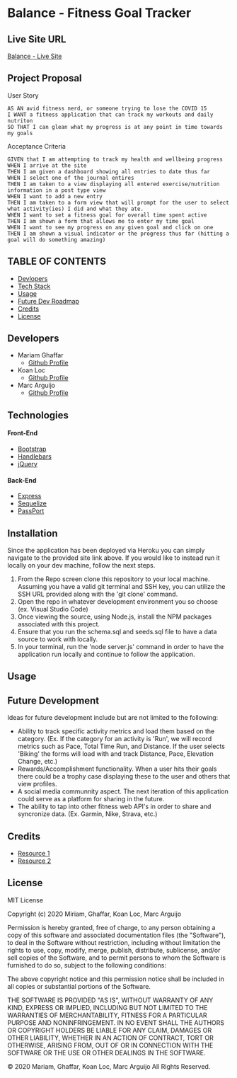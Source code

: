 # Balance - Fitness Goal Tracker

## Live Site URL

[Balance - Live Site](https://damp-hollows-23644.herokuapp.com/)

## Project Proposal

User Story

```
AS AN avid fitness nerd, or someone trying to lose the COVID 15
I WANT a fitness application that can track my workouts and daily nutriton
SO THAT I can glean what my progress is at any point in time towards my goals
```

Acceptance Criteria

```
GIVEN that I am attempting to track my health and wellbeing progress
WHEN I arrive at the site
THEN I am given a dashboard showing all entries to date thus far
WHEN I select one of the journal entires
THEN I am taken to a view displaying all entered exercise/nutrition information in a post type view
WHEN I want to add a new entry
THEN I am taken to a form view that will prompt for the user to select what activity(ies) I did and what they ate.
WHEN I want to set a fitness goal for overall time spent active
THEN I am shown a form that allows me to enter my time goal
WHEN I want to see my progress on any given goal and click on one
THEN I am shown a visual indicator or the progress thus far (hitting a goal will do something amazing)
```

## TABLE OF CONTENTS

-   [Devlopers](#developers)
-   [Tech Stack](#technologies)
-   [Usage](#usage)
-   [Future Dev Roadmap](#future_development)
-   [Credits](#credits)
-   [License](#license)

## Developers

-   Mariam Ghaffar
    -   [Github Profile](https://github.com/mghaffar89)
-   Koan Loc
    -   [Github Profile](https://github.com/loc-koan)
-   Marc Arguijo
    -   [Github Profile](https://github.com/On-Your-Marc-GO)

## Technologies

#### Front-End

-   [Bootstrap](https://getbootstrap.com/)
-   [Handlebars](https://handlebarsjs.com/)
-   [jQuery](https://api.jquery.com/)

#### Back-End

-   [Express](https://www.npmjs.com/package/express)
-   [Sequelize](http://sequelize.org/master/)
-   [PassPort](https://www.npmjs.com/package/passport)

## Installation

Since the application has been deployed via Heroku you can simply navigate to the provided site link above. If you would like to instead run it locally on your dev machine, follow the next steps.

1. From the Repo screen clone this repository to your local machine. Assuming you have a valid git terminal and SSH key, you can utilize the SSH URL provided along with the 'git clone' command.
2. Open the repo in whatever development environment you so choose (ex. Visual Studio Code)
3. Once viewing the source, using Node.js, install the NPM packages
   associated with this project.
4. Ensure that you run the schema.sql and seeds.sql file to have a data source to work with locally.
5. In your terminal, run the 'node server.js' command in order to have the application run locally and continue to follow the application.

## Usage

## Future Development

Ideas for future development include but are not limited to the following:

-   Ability to track specific activity metrics and load them based on the category. (Ex. If the category for an activity is 'Run', we will record metrics such as Pace, Total Time Run, and Distance. If the user selects 'Biking' the forms will load with and track Distance, Pace, Elevation Change, etc.)
-   Rewards/Accomplishment functionality. When a user hits their goals there could be a trophy case displaying these to the user and others that view profiles.
-   A social media communnity aspect. The next iteration of this application could serve as a platform for sharing in the future.
-   The ability to tap into other fitness web API's in order to share and syncronize data. (Ex. Garmin, Nike, Strava, etc.)

## Credits

-   [Resource 1](www.google.com)
-   [Resource 2](www.google.com)

## License

MIT License

Copyright (c) 2020 Miriam, Ghaffar, Koan Loc, Marc Arguijo

Permission is hereby granted, free of charge, to any person obtaining a copy
of this software and associated documentation files (the "Software"), to deal
in the Software without restriction, including without limitation the rights
to use, copy, modify, merge, publish, distribute, sublicense, and/or sell
copies of the Software, and to permit persons to whom the Software is
furnished to do so, subject to the following conditions:

The above copyright notice and this permission notice shall be included in all
copies or substantial portions of the Software.

THE SOFTWARE IS PROVIDED "AS IS", WITHOUT WARRANTY OF ANY KIND, EXPRESS OR
IMPLIED, INCLUDING BUT NOT LIMITED TO THE WARRANTIES OF MERCHANTABILITY,
FITNESS FOR A PARTICULAR PURPOSE AND NONINFRINGEMENT. IN NO EVENT SHALL THE
AUTHORS OR COPYRIGHT HOLDERS BE LIABLE FOR ANY CLAIM, DAMAGES OR OTHER
LIABILITY, WHETHER IN AN ACTION OF CONTRACT, TORT OR OTHERWISE, ARISING FROM,
OUT OF OR IN CONNECTION WITH THE SOFTWARE OR THE USE OR OTHER DEALINGS IN THE
SOFTWARE.

© 2020 Mariam, Ghaffar, Koan Loc, Marc Arguijo All Rights Reserved.
